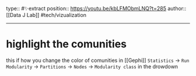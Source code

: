 type:: #✨extract
position:: https://youtu.be/kbLFMObmLNQ?t=285
author:: [[Data J Lab]]
#tech/vizualization

---

# highlight the comunities
this if how you change the color of comunities in [[Gephi]]
`Statistics` -> `Run Modularity` -> `Partitions` -> `Nodes` -> `Modularity class` in the drowdown